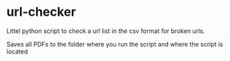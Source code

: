 # url-checker
Littel python script to check a url list in the csv format for broken urls.

Saves all PDFs to the folder where you run the script and where the script is located
